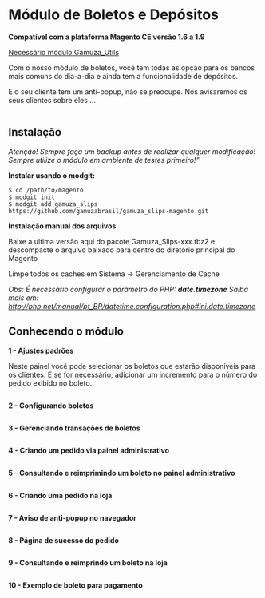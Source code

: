 <h1>Módulo de Boletos e Depósitos</h1>

**Compatível com a plataforma Magento CE versão 1.6 a 1.9**

[Necessário módulo Gamuza_Utils](https://github.com/gamuzabrasil/gamuza_utils-magento)

Com o nosso módulo de boletos, você tem todas as opção para os bancos mais comuns do dia-a-dia e ainda tem a funcionalidade de depósitos.

E o seu cliente tem um anti-popup, não se preocupe. Nós avisaremos os seus clientes sobre eles ... 
 
<img src="https://dl.dropboxusercontent.com/s/pq0vu87d4waucax/gamuza-boletos-depositos-box.png" alt="" title="Gamuza Boletos e Depósitos - Magento - Box" />

<h2>Instalação</h2>

*Atenção! Sempre faça um backup antes de realizar qualquer modificação! Sempre utilize o módulo em ambiente de testes primeiro!"*

**Instalar usando o modgit:**

    $ cd /path/to/magento
    $ modgit init
    $ modgit add gamuza_slips https://github.com/gamuzabrasil/gamuza_slips-magento.git

**Instalação manual dos arquivos**

Baixe a ultima versão aqui do pacote Gamuza_Slips-xxx.tbz2 e descompacte o arquivo baixado para dentro do diretório principal do Magento

Limpe todos os caches em Sistema -> Gerenciamento de Cache

*Obs: É necessário configurar o parâmetro do PHP: <strong>date.timezone</strong> Saiba mais em: http://php.net/manual/pt_BR/datetime.configuration.php#ini.date.timezone*

<h2>Conhecendo o módulo</h2>

**1 - Ajustes padrões**

Neste painel você pode selecionar os boletos que estarão disponíveis para os clientes.
E se for necessário, adicionar um incremento para o número do pedido exibido no boleto.

<img src="https://dl.dropboxusercontent.com/s/ton998r4rsjsnxs/gamuza-boletos-conf-admin-ajustes-padrao.png" alt="" title="Gamuza Boletos e Depósitos - Magento - Configuração no Painel Administrativo - Ajustes padrões" />

**2 - Configurando boletos**

<img src="https://dl.dropboxusercontent.com/s/ebwt2hi8w1268vs/gamuza-boletos-depositos-conf-admin-boletos.png" alt="" title="Gamuza Boletos e Depósitos - Magento - Configuração no Painel Administrativo - Boletos" />

**3 - Gerenciando transações de boletos**

<img src="https://dl.dropboxusercontent.com/s/wzp5v4cozx7crtq/gamuza-boletos-depositos-gerenciando-transacoes-boletos.png" alt="" title="Gamuza Boletos e Depósitos - Magento - Gerenciando transações de boletos" />

**4 - Criando um pedido via painel administrativo**

<img src="https://dl.dropboxusercontent.com/s/65nfphyzhiy73ip/gamuza-boletos-depositos-criando-pedido-admin.png" alt="" title="Gamuza Boletos e Depósitos - Magento - Criando um pedido via painel administrativo" />

**5 - Consultando e reimprimindo um boleto no painel administrativo**

<img src="https://dl.dropboxusercontent.com/s/ibnkqq9iheittbu/gamuza-boletos-depositos-consultando-reimprimindo-boleto-painel-admin.png" alt="" title="Gamuza Boletos e Depósitos - Magento - Consultando e reimprimindo um pedido no painel administrativo" />

**6 - Criando uma pedido na loja**

<img src="https://dl.dropboxusercontent.com/s/rjlqof53d4msnw3/gamuza-boletos-depositos-criando-pedido-loja.png" alt="" title="Gamuza Boletos e Depósitos - Magento - Criando um pedido na loja" />

**7 - Aviso de anti-popup no navegador**

<img src="https://dl.dropboxusercontent.com/s/l41urnvr5y2v5g1/gamuza-boletos-depositos-aviso-antipopup-boleto.png" alt="" title="Gamuza Boletos e Depósitos" />

**8 - Página de sucesso do pedido**

<img src="https://dl.dropboxusercontent.com/s/225txlvnjmsu40q/gamuza-boletos-depositos-pagina-sucesso-pedido.png" alt="" title="Gamuza Boletos e Depósitos - Magento - Página de sucesso do pedido" />

**9 - Consultando e reimprindo um boleto na loja**

<img src="https://dl.dropboxusercontent.com/s/7gixwaoz4bul2gk/gamuza-boletos-depositos-consultando-reimprimindo-boleto-loja.png" alt="" title="Gamuza Boletos e Depósitos - Magento - Consultando e reimprimindo um boleto na loja" />

**10 - Exemplo de boleto para pagamento**

<img src="https://dl.dropbox.com/s/t4efcp8d6vmsss2/gamuza-boletos-depositos-exemplo-boleto.png" alt="" title="Gamuza Boletos e Depósitos - Magento - Exemplo de boleto para pagamento" />
